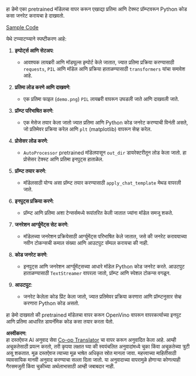 <!--
CO_OP_TRANSLATOR_METADATA:
{
  "original_hash": "d7d7afa242a4a041ff4193546d4baf16",
  "translation_date": "2025-05-09T19:59:19+00:00",
  "source_file": "md/02.Application/04.Vision/Phi3/E2E_OpenVino_Phi3Vision.md",
  "language_code": "mr"
}
-->
हा डेमो एका pretrained मॉडेलचा वापर करून एखाद्या प्रतिमा आणि टेक्स्ट प्रॉम्प्टवरून Python कोड कसा जनरेट करायचा हे दाखवतो.

[Sample Code](../../../../../../code/06.E2E/E2E_OpenVino_Phi3-vision.ipynb)

येथे टप्प्याटप्प्याने स्पष्टीकरण आहे:

1. **इम्पोर्ट्स आणि सेटअप**:
   - आवश्यक लायब्ररी आणि मॉड्यूल्स इम्पोर्ट केले जातात, ज्यात प्रतिमा प्रक्रिया करण्यासाठी `requests`, `PIL` आणि मॉडेल आणि प्रक्रिया हाताळण्यासाठी `transformers` यांचा समावेश आहे.

2. **प्रतिमा लोड करणे आणि दाखवणे**:
   - एक प्रतिमा फाइल (`demo.png`) `PIL` लायब्ररी वापरून उघडली जाते आणि दाखवली जाते.

3. **प्रॉम्प्ट परिभाषित करणे**:
   - एक मेसेज तयार केला जातो ज्यात प्रतिमा आणि Python कोड जनरेट करण्याची विनंती असते, जो प्रतिमेवर प्रक्रिया करेल आणि `plt` (matplotlib) वापरून सेव्ह करेल.

4. **प्रोसेसर लोड करणे**:
   - `AutoProcessor` pretrained मॉडेलपासून `out_dir` डायरेक्टरीतून लोड केला जातो. हा प्रोसेसर टेक्स्ट आणि प्रतिमा इनपुट्स हाताळेल.

5. **प्रॉम्प्ट तयार करणे**:
   - मॉडेलसाठी योग्य असा प्रॉम्प्ट तयार करण्यासाठी `apply_chat_template` मेथड वापरली जाते.

6. **इनपुट्स प्रक्रिया करणे**:
   - प्रॉम्प्ट आणि प्रतिमा अशा टेन्सर्समध्ये रूपांतरित केली जातात ज्यांना मॉडेल समजू शकते.

7. **जनरेशन आर्ग्युमेंट्स सेट करणे**:
   - मॉडेलच्या जनरेशन प्रक्रियेसाठी आर्ग्युमेंट्स परिभाषित केले जातात, जसे की जनरेट करावयाच्या नवीन टोकन्सची कमाल संख्या आणि आउटपुट सॅम्पल करायचा की नाही.

8. **कोड जनरेट करणे**:
   - इनपुट्स आणि जनरेशन आर्ग्युमेंट्सच्या आधारे मॉडेल Python कोड जनरेट करते. आउटपुट हाताळण्यासाठी `TextStreamer` वापरला जातो, प्रॉम्प्ट आणि स्पेशल टोकन्स वगळून.

9. **आउटपुट**:
   - जनरेट केलेला कोड प्रिंट केला जातो, ज्यात प्रतिमेवर प्रक्रिया करणारा आणि प्रॉम्प्टनुसार सेव्ह करणारा Python कोड असतो.

हा डेमो दाखवतो की pretrained मॉडेलचा वापर करून OpenVino वापरून वापरकर्त्याच्या इनपुट आणि प्रतिमा आधारित डायनॅमिक कोड कसा तयार करता येतो.

**अस्वीकरण**:  
हा दस्तऐवज AI अनुवाद सेवा [Co-op Translator](https://github.com/Azure/co-op-translator) चा वापर करून अनुवादित केला आहे. आम्ही अचूकतेसाठी प्रयत्न करतो, तरी कृपया लक्षात घ्या की स्वयंचलित अनुवादांमध्ये चुका किंवा अचूकतेच्या त्रुटी असू शकतात. मूळ दस्तऐवज त्याच्या मूळ भाषेत अधिकृत स्रोत मानला जावा. महत्त्वाच्या माहितीसाठी व्यावसायिक मानवी अनुवाद करण्याचा सल्ला दिला जातो. या अनुवादाच्या वापरामुळे होणाऱ्या कोणत्याही गैरसमजुती किंवा चुकीच्या अर्थलाभासाठी आम्ही जबाबदार नाही.
